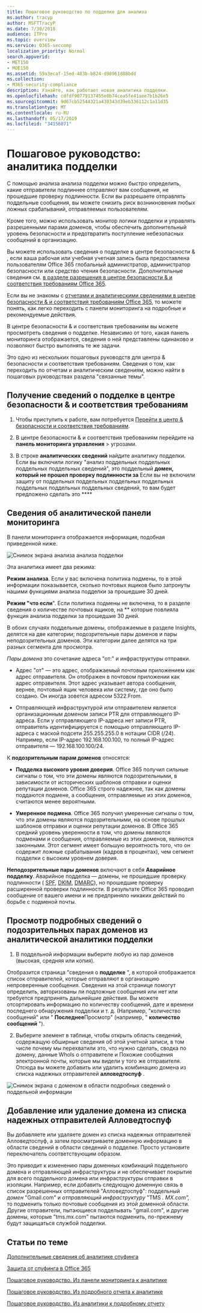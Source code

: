 ```yaml
---
title: Пошаговое руководство по подделке для анализа
ms.author: tracyp
author: MSFTTracyP
ms.date: 7/30/2018
audience: ITPro
ms.topic: overview
ms.service: O365-seccomp
localization_priority: Normal
search.appverid:
- MET150
- MOE150
ms.assetid: 59a3ecaf-15ed-483b-b824-d98961d88bdd
ms.collection:
- M365-security-compliance
description: Узнайте, как работает новая аналитика подделки.
ms.openlocfilehash: cdfdf90779137455e0b74cea5fe41aee7b1b26e5
ms.sourcegitcommit: 9d67cb52544321a430343d39eb336112c1a11d35
ms.translationtype: MT
ms.contentlocale: ru-RU
ms.lasthandoff: 05/17/2019
ms.locfileid: "34156071"
---
```

# <a name="walkthrough-spoof-intelligence-insight"></a>Пошаговое руководство: аналитика подделки

С помощью анализа анализа подделки можно быстро определить, какие отправители подлиннее отправляют вам сообщения, не прошедшие проверку подлинности. Если вы разрешаете отправлять поддельные сообщения, вы можете снизить риск возникновения любых ложных срабатываний, отправляемых пользователям.
  
Кроме того, можно использовать монитор логики подделки и управлять разрешенными парами доменов, чтобы обеспечить дополнительный уровень безопасности и предотвратить поступление небезопасных сообщений в организацию.
  
Вы можете использовать сведения о подделке в центре безопасности &amp; , если ваша рабочая или учебная учетная запись была предоставлена пользователям Office 365 глобальный администратор, администратор безопасности или средство чтения безопасности. Дополнительные сведения см. [в разделе разрешения в центре безопасности &amp; и соответствия требованиям Office 365](permissions-in-the-security-and-compliance-center.md).
  
Если вы не знакомы с [отчетами и аналитическими сведениями в центре безопасности &amp; и соответствия требованиям Office 365](reports-and-insights-in-security-and-compliance.md), то можете понять, как легко переходить с панели мониторинга на подробные и рекомендуемые действия.
  
В центре безопасности &amp; и соответствия требованиям вы можете просмотреть сведения о подделке. Независимо от того, какая панель мониторинга отображается, сведения о ней представлены одинаково и позволяют быстро выполнять те же задачи.
  
Это одно из нескольких пошаговых руководств для центра &amp; безопасности и соответствия требованиям. Сведения о том, как переходить по отчетам и аналитическим сведениям, можно найти в пошаговых руководствах раздела "связанные темы".
  
## <a name="getting-to-the-spoof-intelligence-insight-in-the-security-amp-compliance-center"></a>Получение сведений о подделке в центре безопасности &amp; и соответствия требованиям

1. Чтобы приступить к работе, вам потребуется [Перейти в центр &amp; безопасности и соответствия требованиям](go-to-the-securitycompliance-center.md).
    
2. В центре безопасности &amp; и соответствия требованиям перейдите на **панель мониторинга** **управления** \> угрозами.
    
3. В строке **аналитических сведений** найдите аналитику подделки. Если вы включили логику "анализ поддельных поддельных поддельных поддельных сведений", это поддельный **домен, который не прошел проверку подлинности за** Если вы не включили защиту от поддельных поддельных поддельных поддельных поддельных поддельных поддельных сведений, то вам будет предложено сделать это **** 
    
## <a name="about-the-insight-on-the-dashboard"></a>Сведения об аналитической панели мониторинга

В панели мониторинга отображается информация, подобная приведенной ниже.
  
![Снимок экрана анализа анализа подделки](media/28aeabac-c1a1-4d16-9fbe-14996f742a9a.png)
  
Эта аналитика имеет два режима:
  
 **Режим анализа**. Если у вас включена политика подмены, то в этой информации показывается, сколько почтовых ящиков было затронуты нашими функциями анализа подделки за прошедшие 30 дней. 
  
 **Режим "что если**". Если политика подмены не включена, то в разделе сведения о количестве почтовых ящиков, на ** которые повлияла функция анализа подделки за прошедшие 30 дней. 
  
В обоих случаях поддельные домены, отображаемые в разделе Insights, делятся на две категории; подозрительные пары доменов и пары неподозрительных доменов. Эти категории далее делятся на три разных сегмента для просмотра. 
  
*Пары домена* это сочетание адреса "от:" и инфраструктуры отправки. 
  
- Адрес "от" — это адрес, отображаемый почтовым приложением как адрес отправителя. Он отображен в почтовом приложении как адрес отправителя. Этот адрес указывает автора сообщения, вернее, почтовый ящик человека или систему, где оно было создано. Он иногда зовется адресом 5322.From.
    
- Отправляющей инфраструктурой или отправителем является организационным доменом записи PTR для отправляющего IP-адреса. Если у отправляющего IP-адреса нет записи PTR, отправитель идентифицируется с помощью отправляющего IP-адреса с маской подсети 255.255.255.0 в нотации CIDR (/24). Например, если IP-адрес 192.168.100.100, то полный IP-адрес отправителя — 192.168.100.100/24.
    
 К **подозрительным парам доменов** относятся: 
  
- **Подделка высокого уровня доверия**. Office 365 получил сильные сигналы о том, что эти домены являются подозрительными, в зависимости от исторических шаблонов отправки и оценки репутации доменов. Office 365 строго надежнее, так как домены поддаются подмене, а сообщения, отправляемые из этих доменов, считаются менее вероятными. 
    
- **Умеренное подмена**. Office 365 получил умеренные сигналы о том, что эти домены являются подозрительными, на основе прошлых шаблонов отправки и оценки репутации доменов. В Office 365 средний уровень уверенности в том, что домены являются подменами и сообщения, отправляемые из этих доменов, являются законными. Этот сегмент имеет большую вероятность того, что он содержит ложные срабатывания (кадров в процентах), чем сегмент подделки с высоким уровнем доверия. 
    
 **Неподозрительные пары доменов** включают в себя **Аварийное подделку**. Аварийное подделка — домены, не прошедшие проверку подлинности ( [SPF](https://docs.microsoft.com/office365/SecurityCompliance/how-office-365-uses-spf-to-prevent-spoofing), [DKIM](https://docs.microsoft.com/office365/SecurityCompliance/use-dkim-to-validate-outbound-email), [DMARC](https://docs.microsoft.com/office365/SecurityCompliance/use-dmarc-to-validate-email)), но прошедшие проверку расширенной проверки подлинности. В результате Office 365 проводил сообщение от вашего имени и не предприняло никаких действий по борьбе с подменой почты. 
  
## <a name="view-detailed-information-about-suspicious-domain-pairs-from-the-spoof-intelligence-insight"></a>Просмотр подробных сведений о подозрительных парах доменов из аналитической аналитики подделки

1. В поддельной информации выберите любую из пар доменов (высокая, средняя или копия).
  
Отобразится страница "сведения о **подделке** ", в которой отображается список отправителей, которые отправляют в организацию непроверенные сообщения. Сведения на этой странице помогут определить, авторизованы ли подложные сообщения или нет или требуется предпринять дальнейшие действия. Вы можете отсортировать информацию по количеству сообщений, дате и времени последнего обнаружения подделки и т. д. (Например, "количество сообщений" или " **Последнее**Просмотр" (например, " **количество сообщений** "). 
    
2. Выберите элемент в таблице, чтобы открыть область сведений, содержащую обширные сведения об этой учетной записи, в том числе почему мы перехватили это, что нужно сделать, сводка по домену, данные WhoIs о отправителе и Похожие сообщения электронной почты, которые мы видели у того же отправителя. Отсюда вы можете добавить или удалить комбинацию домена из списка надежных отправителей **алловедтоспуф** . 
  
![Снимок экрана с доменом в области подробных сведений о поддельной информации](media/03ad3e6e-2010-4e8e-b92e-accc8bbebb79.png)
  
## <a name="add-or-remove-a-domain-from-the-allowedtospoof-safe-sender-list"></a>Добавление или удаление домена из списка надежных отправителей Алловедтоспуф

Вы добавляете или удаляете домен из списка надежных отправителей Алловедтоспуф, а затем просматриваете доменную информацию в области сведений в области сведений о подделке. Просто установите переключатель соответствующим образом.
  
Это приводит к изменению пары доменных комбинаций поддельного домена и отправляющей инфраструктуры и не обеспечивает покрытие для всего поддельного домена или инфраструктуры отправки в изоляции. Например, если добавить следующую доменную связь в список разрешенных отправителей "Алловедтоспуф": поддельный *домен* "Gmail.com" и *отправляющий инфраструктуру* "TMS *. MX.com",* то подменить только почтовые сообщения из этой доменной области. Другие отправители, пытающиеся подделывать "gmail.com", и другие домены, которые "tms.mx.com" пытаются подменить, по-прежнему будут защищаться службой подделки. 
  
## <a name="related-topics"></a>Статьи по теме

[Дополнительные сведения об аналитике спуфинга](learn-about-spoof-intelligence.md)
  
[Защита от спуфинга в Office 365](anti-spoofing-protection.md)
  
[Пошаговое руководство. Из панели мониторинга к аналитике](from-a-dashboard-to-an-insight.md)
  
[Пошаговое руководство. Из подробного отчета к аналитике](from-a-detailed-report-to-an-insight.md)
  
[Пошаговое руководство. Из аналитики к подробному отчету](from-an-insight-to-a-detailed-report.md)
  

